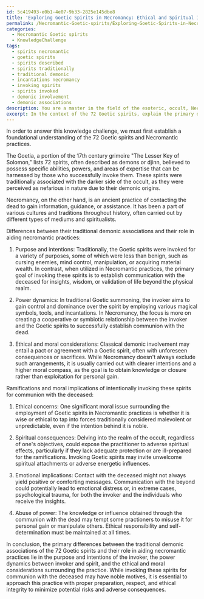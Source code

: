 ```yaml
---
id: 5c419493-e0b1-4e07-9b33-2825e145dbe8
title: 'Exploring Goetic Spirits in Necromancy: Ethical and Spiritual Implications'
permalink: /Necromantic-Goetic-spirits/Exploring-Goetic-Spirits-in-Necromancy-Ethical-and-Spiritual-Implications/
categories:
  - Necromantic Goetic spirits
  - KnowledgeChallenge
tags:
  - spirits necromantic
  - goetic spirits
  - spirits described
  - spirits traditionally
  - traditional demonic
  - incantations necromancy
  - invoking spirits
  - spirits invoked
  - demonic involvement
  - demonic associations
description: You are a master in the field of the esoteric, occult, Necromantic Goetic spirits and Education. You are a writer of tests, challenges, books and deep knowledge on Necromantic Goetic spirits for initiates and students to gain deep insights and understanding from. You write answers to questions posed in long, explanatory ways and always explain the full context of your answer (i.e., related concepts, formulas, examples, or history), as well as the step-by-step thinking process you take to answer the challenges. Be rigorous and thorough, and summarize the key themes, ideas, and conclusions at the end.
excerpt: In the context of the 72 Goetic spirits, explain the primary differences between their traditional demonic associations and their role in aiding necromantic practices; while considering the potential ramifications and moral implications of intentionally invoking these spirits for communion with the deceased.
---
```

In order to answer this knowledge challenge, we must first establish a foundational understanding of the 72 Goetic spirits and Necromantic practices.

The Goetia, a portion of the 17th century grimoire "The Lesser Key of Solomon," lists 72 spirits, often described as demons or djinn, believed to possess specific abilities, powers, and areas of expertise that can be harnessed by those who successfully invoke them. These spirits were traditionally associated with the darker side of the occult, as they were perceived as nefarious in nature due to their demonic origins.

Necromancy, on the other hand, is an ancient practice of contacting the dead to gain information, guidance, or assistance. It has been a part of various cultures and traditions throughout history, often carried out by different types of mediums and spiritualists.

Differences between their traditional demonic associations and their role in aiding necromantic practices:

1. Purpose and intentions: Traditionally, the Goetic spirits were invoked for a variety of purposes, some of which were less than benign, such as cursing enemies, mind control, manipulation, or acquiring material wealth. In contrast, when utilized in Necromantic practices, the primary goal of invoking these spirits is to establish communication with the deceased for insights, wisdom, or validation of life beyond the physical realm.

2. Power dynamics: In traditional Goetic summoning, the invoker aims to gain control and dominance over the spirit by employing various magical symbols, tools, and incantations. In Necromancy, the focus is more on creating a cooperative or symbiotic relationship between the invoker and the Goetic spirits to successfully establish communion with the dead.

3. Ethical and moral considerations: Classical demonic involvement may entail a pact or agreement with a Goetic spirit, often with unforeseen consequences or sacrifices. While Necromancy doesn't always exclude such arrangements, it is usually carried out with clearer intentions and a higher moral compass, as the goal is to obtain knowledge or closure rather than exploitation for personal gain.

Ramifications and moral implications of intentionally invoking these spirits for communion with the deceased:

1. Ethical concerns: One significant moral issue surrounding the employment of Goetic spirits in Necromantic practices is whether it is wise or ethical to tap into forces traditionally considered malevolent or unpredictable, even if the intention behind it is noble.

2. Spiritual consequences: Delving into the realm of the occult, regardless of one's objectives, could expose the practitioner to adverse spiritual effects, particularly if they lack adequate protection or are ill-prepared for the ramifications. Invoking Goetic spirits may invite unwelcome spiritual attachments or adverse energetic influences.

3. Emotional implications: Contact with the deceased might not always yield positive or comforting messages. Communication with the beyond could potentially lead to emotional distress or, in extreme cases, psychological trauma, for both the invoker and the individuals who receive the insights.

4. Abuse of power: The knowledge or influence obtained through the communion with the dead may tempt some practioners to misuse it for personal gain or manipulate others. Ethical responsibility and self-determination must be maintained at all times.

In conclusion, the primary differences between the traditional demonic associations of the 72 Goetic spirits and their role in aiding necromantic practices lie in the purpose and intentions of the invoker, the power dynamics between invoker and spirit, and the ethical and moral considerations surrounding the practice. While invoking these spirits for communion with the deceased may have noble motives, it is essential to approach this practice with proper preparation, respect, and ethical integrity to minimize potential risks and adverse consequences.
